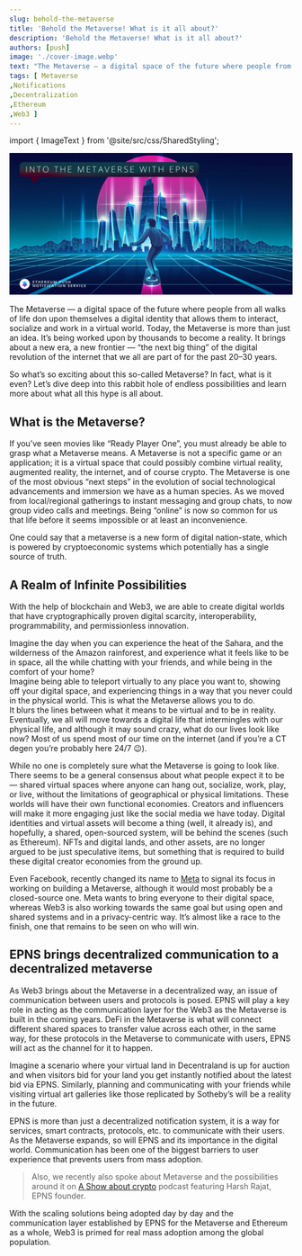 ```yaml
---
slug: behold-the-metaverse
title: 'Behold the Metaverse! What is it all about?'
description: 'Behold the Metaverse! What is it all about?'
authors: [push]
image: './cover-image.webp'
text: "The Metaverse — a digital space of the future where people from all walks of life don upon themselves a digital identity that allows them to interact, socialize and work in a virtual world."
tags: [ Metaverse
,Notifications
,Decentralization
,Ethereum
,Web3 ]
---
```


import { ImageText } from '@site/src/css/SharedStyling';

![Cover image of Behold the Metaverse! What is it all about?](./cover-image.webp)

<!--truncate-->

The Metaverse — a digital space of the future where people from all walks of life don upon themselves a digital identity that allows them to interact, socialize and work in a virtual world. Today, the Metaverse is more than just an idea. It’s being worked upon by thousands to become a reality. It brings about a new era, a new frontier — “the next big thing” of the digital revolution of the internet that we all are part of for the past 20–30 years.

So what’s so exciting about this so-called Metaverse? In fact, what is it even? Let’s dive deep into this rabbit hole of endless possibilities and learn more about what all this hype is all about.

## **What is the Metaverse?**

If you’ve seen movies like “Ready Player One”, you must already be able to grasp what a Metaverse means. A Metaverse is not a specific game or an application; it is a virtual space that could possibly combine virtual reality, augmented reality, the internet, and of course crypto. The Metaverse is one of the most obvious “next steps” in the evolution of social technological advancements and immersion we have as a human species. As we moved from local/regional gatherings to instant messaging and group chats, to now group video calls and meetings. Being “online” is now so common for us that life before it seems impossible or at least an inconvenience.

One could say that a metaverse is a new form of digital nation-state, which is powered by cryptoeconomic systems which potentially has a single source of truth.

## **A Realm of Infinite Possibilities**

With the help of blockchain and Web3, we are able to create digital worlds that have cryptographically proven digital scarcity, interoperability, programmability, and permissionless innovation.

Imagine the day when you can experience the heat of the Sahara, and the wilderness of the Amazon rainforest, and experience what it feels like to be in space, all the while chatting with your friends, and while being in the comfort of your home?  
Imagine being able to teleport virtually to any place you want to, showing off your digital space, and experiencing things in a way that you never could in the physical world. This is what the Metaverse allows you to do.  
It blurs the lines between what it means to be virtual and to be in reality. Eventually, we all will move towards a digital life that intermingles with our physical life, and although it may sound crazy, what do our lives look like now? Most of us spend most of our time on the internet (and if you’re a CT degen you’re probably here 24/7 😉).

While no one is completely sure what the Metaverse is going to look like. There seems to be a general consensus about what people expect it to be — shared virtual spaces where anyone can hang out, socialize, work, play, or live, without the limitations of geographical or physical limitations. These worlds will have their own functional economies. Creators and influencers will make it more engaging just like the social media we have today. Digital identities and virtual assets will become a thing (well, it already is), and hopefully, a shared, open-sourced system, will be behind the scenes (such as Ethereum). NFTs and digital lands, and other assets, are no longer argued to be just speculative items, but something that is required to build these digital creator economies from the ground up.

Even Facebook, recently changed its name to [Meta](https://www.youtube.com/watch?v=gElfIo6uw4g) to signal its focus in working on building a Metaverse, although it would most probably be a closed-source one. Meta wants to bring everyone to their digital space, whereas Web3 is also working towards the same goal but using open and shared systems and in a privacy-centric way. It’s almost like a race to the finish, one that remains to be seen on who will win.

## **EPNS brings decentralized communication to a decentralized metaverse**

As Web3 brings about the Metaverse in a decentralized way, an issue of communication between users and protocols is posed. EPNS will play a key role in acting as the communication layer for the Web3 as the Metaverse is built in the coming years. DeFi in the Metaverse is what will connect different shared spaces to transfer value across each other, in the same way, for these protocols in the Metaverse to communicate with users, EPNS will act as the channel for it to happen.

Imagine a scenario where your virtual land in Decentraland is up for auction and when visitors bid for your land you get instantly notified about the latest bid via EPNS. Similarly, planning and communicating with your friends while visiting virtual art galleries like those replicated by Sotheby’s will be a reality in the future.

EPNS is more than just a decentralized notification system, it is a way for services, smart contracts, protocols, etc. to communicate with their users. As the Metaverse expands, so will EPNS and its importance in the digital world. Communication has been one of the biggest barriers to user experience that prevents users from mass adoption.

> Also, we recently also spoke about Metaverse and the possibilities around it on [A Show about crypto](https://indian-podcasts.com/podcast/a-show-about-crypto-with-rohan-joshi/what-is-the-metaverse-feat-harsh-rajat) podcast featuring Harsh Rajat, EPNS founder.

With the scaling solutions being adopted day by day and the communication layer established by EPNS for the Metaverse and Ethereum as a whole, Web3 is primed for real mass adoption among the global population.
